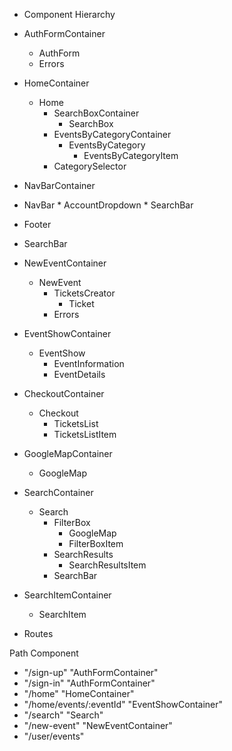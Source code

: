 * Component Hierarchy

* AuthFormContainer
  * AuthForm
  * Errors

* HomeContainer
  * Home
    * SearchBoxContainer
      * SearchBox
    * EventsByCategoryContainer
      * EventsByCategory
        *  EventsByCategoryItem
    *  CategorySelector

*  NavBarContainer
  *  NavBar
    *  AccountDropdown
    *  SearchBar

* Footer

* SearchBar

* NewEventContainer
  * NewEvent
      * TicketsCreator
        * Ticket
      * Errors

* EventShowContainer
  * EventShow
    * EventInformation
    * EventDetails

* CheckoutContainer
  * Checkout
    * TicketsList
    * TicketsListItem

* GoogleMapContainer
  * GoogleMap

* SearchContainer
  * Search
    * FilterBox
      * GoogleMap
      * FilterBoxItem
    * SearchResults
      * SearchResultsItem
    * SearchBar

* SearchItemContainer
  * SearchItem

* Routes

Path Component
* "/sign-up"	"AuthFormContainer"
* "/sign-in"	"AuthFormContainer"
* "/home"	"HomeContainer"
* "/home/events/:eventId"	"EventShowContainer"
* "/search"	"Search"
* "/new-event"	"NewEventContainer"
* "/user/events"
